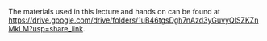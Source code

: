 The materials used in this lecture and hands on can be found at https://drive.google.com/drive/folders/1uB46tgsDgh7nAzd3yGuvyQlSZKZnMkLM?usp=share_link.
